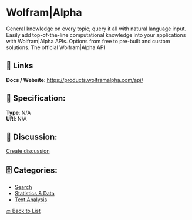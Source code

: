 # Wolfram|Alpha


General knowledge on every topic; query it all with natural language input. Easily add top-of-the-line computational knowledge into your applications with Wolfram|Alpha APIs.  Options from free to pre-built and custom solutions. The official Wolfram|Alpha API

##  🔗 Links
**Docs / Website**: https://products.wolframalpha.com/api/

## 🧬 Specification:
**Type**: N/A  
**URI**: N/A

## 💬 Discussion:
[Create discussion](https://github.com/apis-list/apis-list/discussions/new)

## 🗄️ Categories:
- [Search](https://github.com/apis-list/apis-list#search)
- [Statistics & Data](https://github.com/apis-list/apis-list#statistics--data)
- [Text Analysis](https://github.com/apis-list/apis-list#text-analysis)




[🔙 Back to List](https://github.com/apis-list/apis-list)
